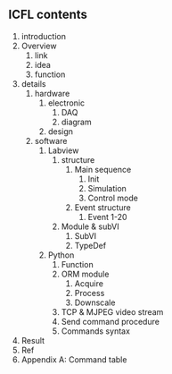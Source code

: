 ## ICFL contents

1. introduction
2. Overview
   1. link
   2. idea
   3. function
3. details
   1. hardware
      1. electronic
         1. DAQ
         2. diagram
      2. design
   2. software
      1. Labview
         1. structure
            1. Main sequence
               1. Init
               2. Simulation
               3. Control mode
            2. Event structure
               1. Event 1-20
         2. Module & subVI
            1. SubVI
            2. TypeDef
      2. Python
         1. Function
         2. ORM module
            1. Acquire
            2. Process
            3. Downscale
         3. TCP & MJPEG video stream
         4. Send command procedure
         5. Commands syntax
4. Result
5. Ref
6. Appendix A: Command table